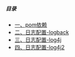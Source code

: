 ##### 目录

- [一、pom依赖](#pom)
- [二、日志配置-logback](#logback)
- [三、日志配置-log4j](#log4j)
- [四、日志配置-log4j2](#log4j2)